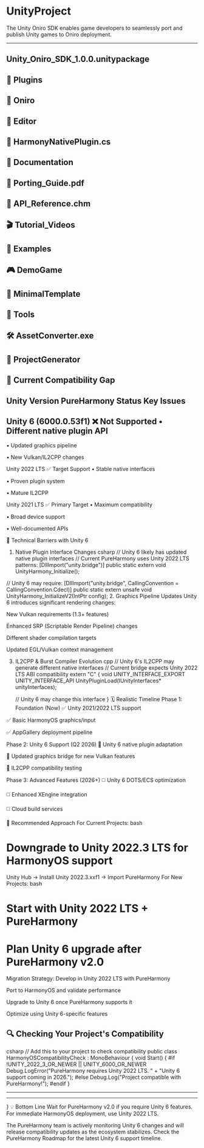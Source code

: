 # UnityProject

The Unity Oniro SDK enables game developers to seamlessly port and publish Unity games to Oniro deployment.
    
------------
Unity_Oniro_SDK_1.0.0.unitypackage
-
📁 Plugins
-
📁 Oniro
-
📁 Editor
-
🔧 HarmonyNativePlugin.cs
-
📁 Documentation
-
📘 Porting_Guide.pdf
-
📗 API_Reference.chm
-
🎬 Tutorial_Videos
-
📁 Examples
-
🎮 DemoGame
-
🔧 MinimalTemplate
-
📁 Tools
-
🛠️ AssetConverter.exe
-
🔧 ProjectGenerator
-
🚫 Current Compatibility Gap
-
Unity Version	PureHarmony Status	Key Issues
-
Unity 6 (6000.0.53f1)	❌ Not Supported	• Different native plugin API
-
• Updated graphics pipeline

• New Vulkan/IL2CPP changes

Unity 2022 LTS	✅ Target Support	• Stable native interfaces

• Proven plugin system

• Mature IL2CPP

Unity 2021 LTS	✅ Primary Target	• Maximum compatibility

• Broad device support

• Well-documented APIs

🔧 Technical Barriers with Unity 6
1. Native Plugin Interface Changes
csharp
// Unity 6 likely has updated native plugin interfaces
// Current PureHarmony uses Unity 2022 LTS patterns:
[DllImport("unity.bridge")]
public static extern void UnityHarmony_Initialize();

// Unity 6 may require:
[DllImport("unity.bridge", CallingConvention = CallingConvention.Cdecl)]
public static extern unsafe void UnityHarmony_InitializeV2(IntPtr config);
2. Graphics Pipeline Updates
Unity 6 introduces significant rendering changes:

New Vulkan requirements (1.3+ features)

Enhanced SRP (Scriptable Render Pipeline) changes

Different shader compilation targets

Updated EGL/Vulkan context management

3. IL2CPP & Burst Compiler Evolution
cpp
// Unity 6's IL2CPP may generate different native interfaces
// Current bridge expects Unity 2022 LTS ABI compatibility
extern "C" {
    void UNITY_INTERFACE_EXPORT UNITY_INTERFACE_API 
    UnityPluginLoad(IUnityInterfaces* unityInterfaces);
    
    // Unity 6 may change this interface
}
🗓️ Realistic Timeline
Phase 1: Foundation (Now)
✅ Unity 2021/2022 LTS support

✅ Basic HarmonyOS graphics/input

✅ AppGallery deployment pipeline

Phase 2: Unity 6 Support (Q2 2026)
🔄 Unity 6 native plugin adaptation

🔄 Updated graphics bridge for new Vulkan features

🔄 IL2CPP compatibility testing

Phase 3: Advanced Features (2026+)
◻️ Unity 6 DOTS/ECS optimization

◻️ Enhanced XEngine integration

◻️ Cloud build services

🎯 Recommended Approach
For Current Projects:
bash
# Downgrade to Unity 2022.3 LTS for HarmonyOS support
Unity Hub → Install Unity 2022.3.xxf1 → Import PureHarmony
For New Projects:
bash
# Start with Unity 2022 LTS + PureHarmony
# Plan Unity 6 upgrade after PureHarmony v2.0
Migration Strategy:
Develop in Unity 2022 LTS with PureHarmony

Port to HarmonyOS and validate performance

Upgrade to Unity 6 once PureHarmony supports it

Optimize using Unity 6-specific features

🔍 Checking Your Project's Compatibility
------------------
csharp
// Add this to your project to check compatibility
public class HarmonyOSCompatibilityCheck : MonoBehaviour
{
    void Start()
    {
        #if !UNITY_2022_3_OR_NEWER || UNITY_6000_OR_NEWER
        Debug.LogError("PureHarmony requires Unity 2022 LTS. " +
                      "Unity 6 support coming in 2026.");
        #else
        Debug.Log("Project compatible with PureHarmony!");
        #endif
    }
-- -----
   
-----------------------------------
}
💡 Bottom Line
Wait for PureHarmony v2.0 if you require Unity 6 features. For immediate HarmonyOS deployment, use Unity 2022 LTS.

The PureHarmony team is actively monitoring Unity 6 changes and will release compatibility updates as the ecosystem stabilizes. Check the PureHarmony Roadmap for the latest Unity 6 support timeline.
